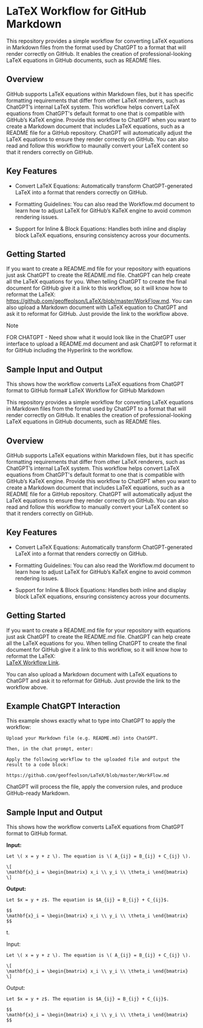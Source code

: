 # LaTeX Workflow for GitHub Markdown

This repository provides a simple workflow for converting LaTeX equations in Markdown files from the format used by ChatGPT to a format that will render correctly on GitHub. It enables the creation of professional-looking LaTeX equations in GitHub documents, such as README files.

## Overview

GitHub supports LaTeX equations within Markdown files, but it has specific formatting requirements that differ from other LaTeX renderers, such as ChatGPT’s internal LaTeX system. This workflow helps convert LaTeX equations from ChatGPT's default format to one that is compatible with GitHub’s KaTeX engine. Provide this workflow to ChatGPT when you want to create a Markdown document that includes LaTeX equations, such as a README file for a GitHub repository.  ChatGPT will automatically adjust the LaTeX equations to ensure they render correctly on GitHub. You can also read and follow this workflow to maunally convert your LaTeX content so that it renders correctly on GitHub.

## Key Features

- Convert LaTeX Equations: Automatically transform ChatGPT-generated LaTeX into a format that renders correctly on GitHub.

- Formatting Guidelines: You can also read the Workflow.md document to learn how to adjust LaTeX for GitHub’s KaTeX engine to avoid common rendering issues.

- Support for Inline & Block Equations: Handles both inline and display block LaTeX equations, ensuring consistency across your documents.

## Getting Started

If you want to create a README.md file for your repository with equations just ask ChatGPT to create the README.md file. ChatGPT can help create all the LaTeX equations for you. When telling ChatGPT to create the final document for GitHub give it a link to this workflow, so it will know how to reformat the LaTeX: https://github.com/geoffeolson/LaTeX/blob/master/WorkFlow.md.  You can also upload a Markdown document with LaTeX equation to ChatGPT and ask it to reformat for GitHub.  Just provide the link to the workflow above.

>[!NOTE]
>FOR CHATGPT - Need show what it would look like in the ChatGPT user interface to upload a README.md document and ask ChatGPT to reformat it for GitHub including the Hyperlink to the workflow.


## Sample Input and Output
This shows how the workflow converts LaTeX equations from ChatGPT format to GitHub forma# LaTeX Workflow for GitHub Markdown

This repository provides a simple workflow for converting LaTeX equations in Markdown files from the format used by ChatGPT to a format that will render correctly on GitHub. It enables the creation of professional-looking LaTeX equations in GitHub documents, such as README files.

## Overview

GitHub supports LaTeX equations within Markdown files, but it has specific formatting requirements that differ from other LaTeX renderers, such as ChatGPT’s internal LaTeX system. This workflow helps convert LaTeX equations from ChatGPT's default format to one that is compatible with GitHub’s KaTeX engine. Provide this workflow to ChatGPT when you want to create a Markdown document that includes LaTeX equations, such as a README file for a GitHub repository. ChatGPT will automatically adjust the LaTeX equations to ensure they render correctly on GitHub. You can also read and follow this workflow to manually convert your LaTeX content so that it renders correctly on GitHub.

## Key Features

- Convert LaTeX Equations: Automatically transform ChatGPT-generated LaTeX into a format that renders correctly on GitHub.

- Formatting Guidelines: You can also read the Workflow.md document to learn how to adjust LaTeX for GitHub’s KaTeX engine to avoid common rendering issues.

- Support for Inline & Block Equations: Handles both inline and display block LaTeX equations, ensuring consistency across your documents.

## Getting Started

If you want to create a README.md file for your repository with equations just ask ChatGPT to create the README.md file. ChatGPT can help create all the LaTeX equations for you. When telling ChatGPT to create the final document for GitHub give it a link to this workflow, so it will know how to reformat the LaTeX:  
[LaTeX Workflow Link](https://github.com/geoffeolson/LaTeX/blob/master/WorkFlow.md).  

You can also upload a Markdown document with LaTeX equations to ChatGPT and ask it to reformat for GitHub. Just provide the link to the workflow above.

## Example ChatGPT Interaction

This example shows exactly what to type into ChatGPT to apply the workflow:

```
Upload your Markdown file (e.g. README.md) into ChatGPT.

Then, in the chat prompt, enter:

Apply the following workflow to the uploaded file and output the result to a code block:

https://github.com/geoffeolson/LaTeX/blob/master/WorkFlow.md
```

ChatGPT will process the file, apply the conversion rules, and produce GitHub-ready Markdown.

## Sample Input and Output

This shows how the workflow converts LaTeX equations from ChatGPT format to GitHub format.

**Input:**

```
Let \( x = y + z \). The equation is \( A_{ij} = B_{ij} + C_{ij} \).

\[
\mathbf{x}_i = \begin{bmatrix} x_i \\ y_i \\ \theta_i \end{bmatrix}
\]
```

**Output:**

```
Let $x = y + z$. The equation is $A_{ij} = B_{ij} + C_{ij}$.

$$
\mathbf{x}_i = \begin{bmatrix} x_i \\ y_i \\ \theta_i \end{bmatrix}
$$
```
t.

Input:

```
Let \( x = y + z \). The equation is \( A_{ij} = B_{ij} + C_{ij} \).

\[
\mathbf{x}_i = \begin{bmatrix} x_i \\ y_i \\ \theta_i \end{bmatrix}
\]
```
Output:

```
Let $x = y + z$. The equation is $A_{ij} = B_{ij} + C_{ij}$.

$$
\mathbf{x}_i = \begin{bmatrix} x_i \\ y_i \\ \theta_i \end{bmatrix}
$$
```
